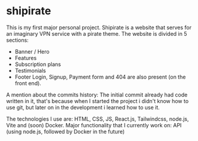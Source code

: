 # shipirate
This is my first major personal project.
Shipirate is a website that serves for an imaginary VPN service with a pirate theme.
The website is divided in 5 sections:
- Banner / Hero
- Features
- Subscription plans
- Testimonials
- Footer
Login, Signup, Payment form and 404 are also present (on the front end).

A mention about the commits history:  The initial commit already had code written in it, that's because when I started the project i didn't know how to use git, but later on in the development i learned how to use it. 

The technologies I use are: HTML, CSS, JS, React.js, Tailwindcss, node.js, Vite and (soon) Docker.
Major functionality that I currently work on: API (using node.js, followed by Docker in the future)
